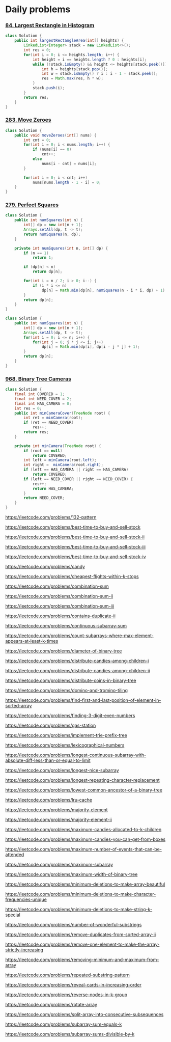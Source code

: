# Daily problems


### [84. Largest Rectangle in Histogram](https://leetcode.com/problems/largest-rectangle-in-histogram/)

```java
class Solution {
    public int largestRectangleArea(int[] heights) {
        LinkedList<Integer> stack = new LinkedList<>();
        int res = 0;
        for(int i = 0; i <= heights.length; i++) {
            int height = i == heights.length ? 0 : heights[i];
            while (!stack.isEmpty() && height <= heights[stack.peek()]) {
                int h = heights[stack.pop()];
                int w = stack.isEmpty() ? i : i - 1 - stack.peek();
                res = Math.max(res, h * w);
            }
            stack.push(i);
        }
        return res;
    }
}
```

### [283. Move Zeroes](https://leetcode.com/problems/move-zeroes)

```java
class Solution {
    public void moveZeroes(int[] nums) {
        int cnt = 0;
        for(int i = 0; i < nums.length; i++) {
            if (nums[i] == 0)
                cnt++;
            else
                nums[i - cnt] = nums[i];
        }

        for(int i = 0; i < cnt; i++)
            nums[nums.length - 1 - i] = 0;
    }
}
```


### [279. Perfect Squares](https://leetcode.com/problems/perfect-squares/)

```java
class Solution {
    public int numSquares(int n) {
        int[] dp = new int[n + 1];
        Arrays.setAll(dp, t -> t);
        return numSquares(n, dp);
    }

    private int numSquares(int n, int[] dp) {
        if (n == 1)
            return 1;

        if (dp[n] < n)
            return dp[n];

        for(int i = n / 2; i > 0; i--) {
            if (i * i <= n)
                dp[n] = Math.min(dp[n], numSquares(n - i * i, dp) + 1);
        }
        return dp[n];
    }
}
```

```java
class Solution {
    public int numSquares(int n) {
        int[] dp = new int[n + 1];
        Arrays.setAll(dp, t -> t);
        for(int i = 0; i <= n; i++) {
            for(int j = 0; j * j <= i; j++)
                dp[i] = Math.min(dp[i], dp[i - j * j] + 1);
        }
        return dp[n];
    }
}
```

### [968. Binary Tree Cameras](https://leetcode.com/problems/binary-tree-cameras)

```java
class Solution {
    final int COVERED = 1;
    final int NEED_COVER = 2;
    final int HAS_CAMERA = 0;
    int res = 0;
    public int minCameraCover(TreeNode root) {
        int ret = minCamera(root);
        if (ret == NEED_COVER)
            res++;
        return res;
    }

    private int minCamera(TreeNode root) {
        if (root == null)
            return COVERED;
        int left = minCamera(root.left);
        int right =  minCamera(root.right);
        if (left == HAS_CAMERA || right == HAS_CAMERA)
            return COVERED;
        if (left == NEED_COVER || right == NEED_COVER) {
            res++;
            return HAS_CAMERA;
        }
        return NEED_COVER;
    }
}
```

https://leetcode.com/problems/132-pattern

https://leetcode.com/problems/best-time-to-buy-and-sell-stock

https://leetcode.com/problems/best-time-to-buy-and-sell-stock-ii

https://leetcode.com/problems/best-time-to-buy-and-sell-stock-iii

https://leetcode.com/problems/best-time-to-buy-and-sell-stock-iv

https://leetcode.com/problems/candy

https://leetcode.com/problems/cheapest-flights-within-k-stops

https://leetcode.com/problems/combination-sum

https://leetcode.com/problems/combination-sum-ii

https://leetcode.com/problems/combination-sum-iii

https://leetcode.com/problems/contains-duplicate-ii

https://leetcode.com/problems/continuous-subarray-sum

https://leetcode.com/problems/count-subarrays-where-max-element-appears-at-least-k-times

https://leetcode.com/problems/diameter-of-binary-tree

https://leetcode.com/problems/distribute-candies-among-children-i

https://leetcode.com/problems/distribute-candies-among-children-ii

https://leetcode.com/problems/distribute-coins-in-binary-tree

https://leetcode.com/problems/domino-and-tromino-tiling

https://leetcode.com/problems/find-first-and-last-position-of-element-in-sorted-array

https://leetcode.com/problems/finding-3-digit-even-numbers

https://leetcode.com/problems/gas-station

https://leetcode.com/problems/implement-trie-prefix-tree

https://leetcode.com/problems/lexicographical-numbers

https://leetcode.com/problems/longest-continuous-subarray-with-absolute-diff-less-than-or-equal-to-limit

https://leetcode.com/problems/longest-nice-subarray

https://leetcode.com/problems/longest-repeating-character-replacement

https://leetcode.com/problems/lowest-common-ancestor-of-a-binary-tree

https://leetcode.com/problems/lru-cache

https://leetcode.com/problems/majority-element

https://leetcode.com/problems/majority-element-ii

https://leetcode.com/problems/maximum-candies-allocated-to-k-children

https://leetcode.com/problems/maximum-candies-you-can-get-from-boxes

https://leetcode.com/problems/maximum-number-of-events-that-can-be-attended

https://leetcode.com/problems/maximum-subarray

https://leetcode.com/problems/maximum-width-of-binary-tree

https://leetcode.com/problems/minimum-deletions-to-make-array-beautiful

https://leetcode.com/problems/minimum-deletions-to-make-character-frequencies-unique

https://leetcode.com/problems/minimum-deletions-to-make-string-k-special

https://leetcode.com/problems/number-of-wonderful-substrings

https://leetcode.com/problems/remove-duplicates-from-sorted-array-ii

https://leetcode.com/problems/remove-one-element-to-make-the-array-strictly-increasing

https://leetcode.com/problems/removing-minimum-and-maximum-from-array

https://leetcode.com/problems/repeated-substring-pattern

https://leetcode.com/problems/reveal-cards-in-increasing-order

https://leetcode.com/problems/reverse-nodes-in-k-group

https://leetcode.com/problems/rotate-array

https://leetcode.com/problems/split-array-into-consecutive-subsequences

https://leetcode.com/problems/subarray-sum-equals-k

https://leetcode.com/problems/subarray-sums-divisible-by-k
